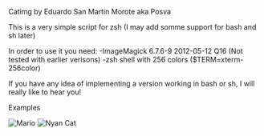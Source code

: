 Catimg
by Eduardo San Martin Morote aka Posva

This is a very simple script for zsh (I may add somme support for bash
and sh later)

In order to use it you need:
    -ImageMagick 6.7.6-9 2012-05-12 Q16 (Not tested with earlier verisons)
    -zsh shell with 256 colors ($TERM=xterm-256color)

If you have any idea of implementing a version working in bash
or sh, I will really like to hear you!


Examples

![Mario](http://i.imgur.com/Nt38dja.png)
![Nyan Cat](http://i.imgur.com/sgy81sI.png)

